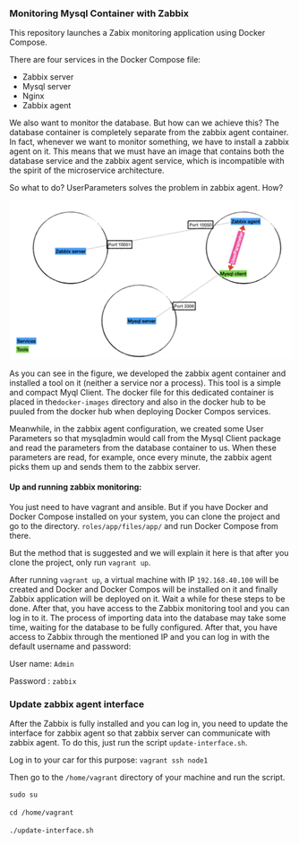 ### Monitoring Mysql Container with Zabbix

This repository launches a Zabix monitoring application using Docker Compose. 

There are four services in the Docker Compose file:
- Zabbix server
- Mysql server
- Nginx
- Zabbix agent


We also want to monitor the database. But how can we achieve this?  The database container is completely separate from the zabbix agent container. In fact, whenever we want to monitor something, we have to install a zabbix agent on it. This means that we must have an image that contains both the database service and the zabbix agent service, which is incompatible with the spirit of the microservice architecture.

So what to do? UserParameters solves the problem in zabbix agent. How? 


![alt text](https://github.com/imikiani/monitoring-mysql-container-with-zabbix/blob/main/roles/app/files/app/schema.jpeg?raw=true)

As you can see in the figure, we developed the zabbix agent container and installed a tool on it (neither a service nor a process). This tool is a simple and compact Myql Client. The docker file for this dedicated container is placed in the`docker-images` directory and also in the docker hub to be puuled from the docker hub when deploying Docker Compos services.

Meanwhile, in the zabbix agent configuration, we created some User Parameters so that mysqladmin would call from the Mysql Client package and read the parameters from the database container to us. When these parameters are read, for example, once every minute, the zabbix agent picks them up and sends them to the zabbix server.


#### Up and running zabbix monitoring:

You just need to have vagrant and ansible. But if you have Docker and Docker Compose installed on your system, you can clone the project and go to the directory.
`roles/app/files/app/` and run Docker Compose from there.

But the method that is suggested and we will explain it here is that after you clone the project, only run `vagrant up`. 



After running `vagrant up`, a virtual machine with IP `192.168.40.100` will be created and Docker and Docker Compos will be installed on it and finally Zabbix application will be deployed on it. Wait a while for these steps to be done. After that, you have access to the Zabbix monitoring tool and you can log in to it. The process of importing data into the database may take some time, waiting for the database to be fully configured. After that, you have access to Zabbix through the mentioned IP and you can log in with the default username and password:

User name: `Admin`

Password : `zabbix`


### Update zabbix agent interface
After the Zabbix is fully installed and you can log in, you need to update the interface for zabbix agent so that zabbix server can communicate with zabbix agent. To do this, just run the script `update-interface.sh`.

Log in to your car for this purpose:
`vagrant ssh node1`

Then go to the `/home/vagrant` directory of your machine and run the script.

```
sudo su

cd /home/vagrant

./update-interface.sh
```

